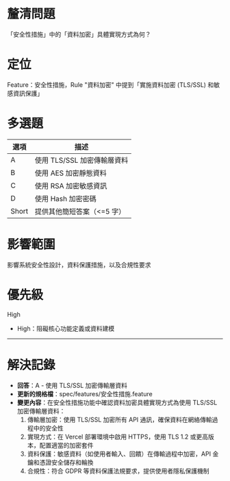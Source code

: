 # 釐清問題

「安全性措施」中的「資料加密」具體實現方式為何？

# 定位

Feature：安全性措施，Rule "資料加密" 中提到「實施資料加密 (TLS/SSL) 和敏感資訊保護」

# 多選題

| 選項 | 描述 |
|--------|-------------|
| A | 使用 TLS/SSL 加密傳輸層資料 |
| B | 使用 AES 加密靜態資料 |
| C | 使用 RSA 加密敏感資訊 |
| D | 使用 Hash 加密密碼 |
| Short | 提供其他簡短答案（<=5 字） |

# 影響範圍

影響系統安全性設計，資料保護措施，以及合規性要求

# 優先級

High
- High：阻礙核心功能定義或資料建模

---

# 解決記錄

- **回答**：A - 使用 TLS/SSL 加密傳輸層資料
- **更新的規格檔**：spec/features/安全性措施.feature
- **變更內容**：在安全性措施功能中確認資料加密具體實現方式為使用 TLS/SSL 加密傳輸層資料：
  1. 傳輸層加密：使用 TLS/SSL 加密所有 API 通訊，確保資料在網絡傳輸過程中的安全性
  2. 實現方式：在 Vercel 部署環境中啟用 HTTPS，使用 TLS 1.2 或更高版本，配置適當的加密套件
  3. 資料保護：敏感資料（如使用者輸入、回饋）在傳輸過程中加密，API 金鑰和憑證安全儲存和輪換
  4. 合規性：符合 GDPR 等資料保護法規要求，提供使用者隱私保護機制